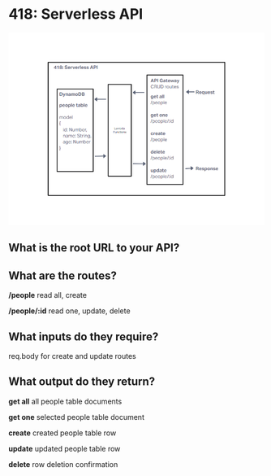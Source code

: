 # 418: Serverless API

![AWS Serverless API UML](./lab418.png)

## What is the root URL to your API?
<!-- Insert Deployed -->

## What are the routes?

**/people**
read all, create

**/people/:id**
read one, update, delete

## What inputs do they require?

req.body for create and update routes

## What output do they return?

**get all**
all people table documents

**get one**
selected people table document

**create**
created people table row

**update**
updated people table row

**delete**
row deletion confirmation
